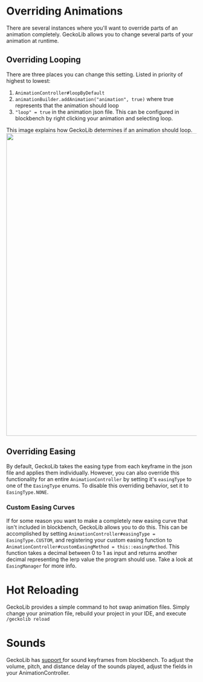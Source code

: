 # Overriding Animations
There are several instances where you'll want to override parts of an animation completely. GeckoLib allows you to change several parts of your animation at runtime.

## Overriding Looping
There are three places you can change this setting. Listed in priority of highest to lowest:
1. `AnimationController#loopByDefault`
2. `animationBuilder.addAnimation("animation", true)` where true represents that the animation should loop
3. `"loop" = true` in the animation json file. This can be configured in blockbench by right clicking your animation and selecting loop.

This image explains how GeckoLib determines if an animation should loop.
<img src="https://i.softwarelocker.net/Untitled%20Document%281%29.png" width="800" height="800">


## Overriding Easing
By default, GeckoLib takes the easing type from each keyframe in the json file and applies them individually. However, you can also override this functionality for an entire `AnimationController` by setting it's `easingType` to one of the `EasingType` enums. To disable this overriding behavior, set it to `EasingType.NONE`.

### Custom Easing Curves
If for some reason you want to make a completely new easing curve that isn't included in blockbench, GeckoLib allows you to do this. This can be accomplished by setting `AnimationController#easingType = EasingType.CUSTOM`, and registering your custom easing function to `AnimationController#customEasingMethod = this::easingMethod`. This function takes a decimal between 0 to 1 as input and returns another decimal representing the lerp value the program should use. Take a look at `EasingManager` for more info.

# Hot Reloading
GeckoLib provides a simple command to hot swap animation files. Simply change your animation file, rebuild your project in your IDE, and execute `/geckolib reload`

# Sounds
GeckoLib has [support ](/documentation/Sounds,-Particles,-and-Custom-Instruction-Keyframes#sound-keyframes) for sound keyframes from blockbench. To adjust the volume, pitch, and distance delay of the sounds played, adjust the fields in your AnimationController.